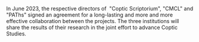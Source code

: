 In June 2023, the respective directors of  "Coptic Scriptorium", "CMCL" and "PAThs" signed an agreement for a long-lasting and more and more effective collaboration between the projects.
The three institutions will share the results of their research in the joint effort to advance Coptic Studies.